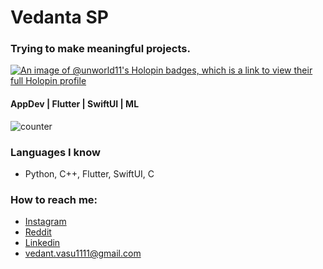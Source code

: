 # Vedanta SP

### Trying to make meaningful projects.
[![An image of @unworld11's Holopin badges, which is a link to view their full Holopin profile](https://holopin.me/unworld11)](https://holopin.io/@unworld11)

#### AppDev | Flutter | SwiftUI | ML

![counter](https://komarev.com/ghpvc/?username=unworld11)

### Languages I know
* Python, C++, Flutter, SwiftUI, C

### How to reach me:
* [Instagram](https://www.instagram.com/vedanta.alt/)
* [Reddit](https://www.reddit.com/user/Vedanta11)
* [Linkedin](https://www.linkedin.com/in/vedantasp/)
* vedant.vasu1111@gmail.com


